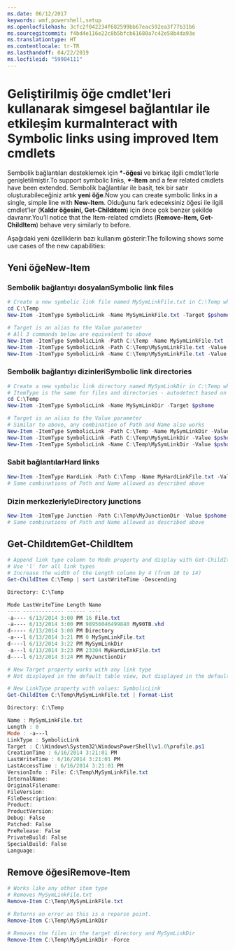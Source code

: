 ```yaml
---
ms.date: 06/12/2017
keywords: wmf,powershell,setup
ms.openlocfilehash: 3cfc2f042234f682599bb67eac592ea3f77b31b6
ms.sourcegitcommit: f4bd4e116e22c8b5bfcb61680a7c42e58b4da93e
ms.translationtype: HT
ms.contentlocale: tr-TR
ms.lasthandoff: 04/22/2019
ms.locfileid: "59984111"
---
```

# <a name="interact-with-symbolic-links-using-improved-item-cmdlets"></a><span data-ttu-id="7aa90-102">Geliştirilmiş öğe cmdlet'leri kullanarak simgesel bağlantılar ile etkileşim kurma</span><span class="sxs-lookup"><span data-stu-id="7aa90-102">Interact with Symbolic links using improved Item cmdlets</span></span>

<span data-ttu-id="7aa90-103">Sembolik bağlantıları desteklemek için  **\*-öğesi** ve birkaç ilgili cmdlet'lerle genişletilmiştir.</span><span class="sxs-lookup"><span data-stu-id="7aa90-103">To support symbolic links, **\*-Item** and a few related cmdlets have been extended.</span></span> <span data-ttu-id="7aa90-104">Sembolik bağlantılar ile basit, tek bir satır oluşturabileceğiniz artık **yeni öğe**.</span><span class="sxs-lookup"><span data-stu-id="7aa90-104">Now you can create symbolic links in a single, simple line with **New-Item**.</span></span> <span data-ttu-id="7aa90-105">Olduğunu fark edeceksiniz öğesi ile ilgili cmdlet'ler (**Kaldır öğesini, Get-Childıtem**) için önce çok benzer şekilde davranır.</span><span class="sxs-lookup"><span data-stu-id="7aa90-105">You’ll notice that the Item-related cmdlets (**Remove-Item, Get-ChildItem**) behave very similarly to before.</span></span>

<span data-ttu-id="7aa90-106">Aşağıdaki yeni özelliklerin bazı kullanım gösterir:</span><span class="sxs-lookup"><span data-stu-id="7aa90-106">The following shows some use cases of the new capabilities:</span></span>

## <a name="new-item"></a><span data-ttu-id="7aa90-107">Yeni öğe</span><span class="sxs-lookup"><span data-stu-id="7aa90-107">New-Item</span></span>

### <a name="symbolic-link-files"></a><span data-ttu-id="7aa90-108">Sembolik bağlantıyı dosyaları</span><span class="sxs-lookup"><span data-stu-id="7aa90-108">Symbolic link files</span></span>

```powershell
# Create a new symbolic link file named MySymLinkFile.txt in C:\Temp which links to $pshome\profile.ps1
cd C:\Temp
New-Item -ItemType SymbolicLink -Name MySymLinkFile.txt -Target $pshome\profile.ps1

# Target is an alias to the Value parameter
# All 3 commands below are equivalent to above
New-Item -ItemType SymbolicLink -Path C:\Temp -Name MySymLinkFile.txt -Value $pshome\profile.ps1
New-Item -ItemType SymbolicLink -Path C:\Temp\MySymLinkFile.txt -Value $pshome\profile.ps1
New-Item -ItemType SymbolicLink -Name C:\Temp\MySymLinkFile.txt -Value $pshome\profile.ps1
```

### <a name="symbolic-link-directories"></a><span data-ttu-id="7aa90-109">Sembolik bağlantıyı dizinleri</span><span class="sxs-lookup"><span data-stu-id="7aa90-109">Symbolic link directories</span></span>

```powershell
# Create a new symbolic link directory named MySymLinkDir in C:\Temp which links to the $pshome folder
# ItemType is the same for files and directories - autodetect based on specified target
cd C:\Temp
New-Item -ItemType SymbolicLink -Name MySymLinkDir -Target $pshome

# Target is an alias to the Value parameter
# Similar to above, any combination of Path and Name also works
New-Item -ItemType SymbolicLink -Path C:\Temp -Name MySymLinkDir -Value $pshome
New-Item -ItemType SymbolicLink -Path C:\Temp\MySymLinkDir -Value $pshome
New-Item -ItemType SymbolicLink -Name C:\Temp\MySymLinkDir -Value $pshome
```

### <a name="hard-links"></a><span data-ttu-id="7aa90-110">Sabit bağlantılar</span><span class="sxs-lookup"><span data-stu-id="7aa90-110">Hard links</span></span>

```powershell
New-Item -ItemType HardLink -Path C:\Temp -Name MyHardLinkFile.txt -Value $pshome\profile.ps1
# Same combinations of Path and Name allowed as described above
```

### <a name="directory-junctions"></a><span data-ttu-id="7aa90-111">Dizin merkezleriyle</span><span class="sxs-lookup"><span data-stu-id="7aa90-111">Directory junctions</span></span>

```powershell
New-Item -ItemType Junction -Path C:\Temp\MyJunctionDir -Value $pshome
# Same combinations of Path and Name allowed as described above
```

## <a name="get-childitem"></a><span data-ttu-id="7aa90-112">Get-Childıtem</span><span class="sxs-lookup"><span data-stu-id="7aa90-112">Get-ChildItem</span></span>

```powershell
# Append link type column to Mode property and display with Get-ChildItem
# Use 'l' for all link types
# Increase the width of the Length column by 4 (from 10 to 14)
Get-ChildItem C:\Temp | sort LastWriteTime -Descending

Directory: C:\Temp

Mode LastWriteTime Length Name
---- ------------- ------ ----
-a---- 6/13/2014 3:00 PM 16 File.txt
-a---- 6/13/2014 3:00 PM 98956046499840 My90TB.vhd
d----- 6/13/2014 3:00 PM Directory
-a---l 6/13/2014 3:21 PM 0 MySymLinkFile.txt
d----l 6/13/2014 3:22 PM MySymLinkDir
-a---l 6/13/2014 3:23 PM 23304 MyHardLinkFile.txt
d----l 6/13/2014 3:24 PM MyJunctionDir

# New Target property works with any link type
# Not displayed in the default table view, but displayed in the default list view

# New LinkType property with values: SymbolicLink
Get-ChildItem C:\Temp\MySymLinkFile.txt | Format-List

Directory: C:\Temp

Name : MySymLinkFile.txt
Length : 0
Mode : -a---l
LinkType : SymbolicLink
Target : C:\Windows\System32\WindowsPowerShell\v1.0\profile.ps1
CreationTime : 6/16/2014 3:21:01 PM
LastWriteTime : 6/16/2014 3:21:01 PM
LastAccessTime : 6/16/2014 3:21:01 PM
VersionInfo : File: C:\Temp\MySymLinkFile.txt
InternalName:
OriginalFilename:
FileVersion:
FileDescription:
Product:
ProductVersion:
Debug: False
Patched: False
PreRelease: False
PrivateBuild: False
SpecialBuild: False
Language:
```

## <a name="remove-item"></a><span data-ttu-id="7aa90-113">Remove öğesi</span><span class="sxs-lookup"><span data-stu-id="7aa90-113">Remove-Item</span></span>

```powershell
# Works like any other item type
# Removes MySymLinkFile.txt
Remove-Item C:\Temp\MySymLinkFile.txt

# Returns an error as this is a reparse point.
Remove-Item C:\Temp\MySymLinkDir

# Removes the files in the target directory and MySymLinkDir
Remove-Item C:\Temp\MySymLinkDir -Force
```
